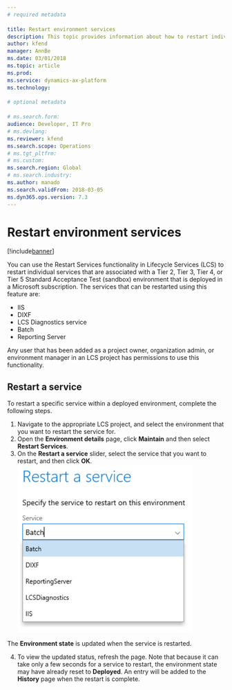 ```yaml
---
# required metadata

title: Restart environment services
description: This topic provides information about how to restart individual services on environments that are deployed through Lifecycle Services (LCS).
author: kfend
manager: AnnBe
ms.date: 03/01/2018
ms.topic: article
ms.prod: 
ms.service: dynamics-ax-platform
ms.technology: 

# optional metadata

# ms.search.form: 
audience: Developer, IT Pro
# ms.devlang: 
ms.reviewer: kfend
ms.search.scope: Operations
# ms.tgt_pltfrm: 
# ms.custom: 
ms.search.region: Global 
# ms.search.industry:
ms.author: manado
ms.search.validFrom: 2018-03-05
ms.dyn365.ops.version: 7.3
---
```


# Restart environment services

[!include[banner](../includes/banner.md)]


You can use the Restart Services functionality in Lifecycle Services (LCS) to restart individual services that are associated with a Tier 2, Tier 3, Tier 4, or Tier 5 Standard Acceptance Test (sandbox) environment that is deployed in a Microsoft subscription. The services that can be restarted using this feature are: 

- IIS 
- DIXF 
- LCS Diagnostics service  
- Batch 
- Reporting Server 

Any user that has been added as a project owner, organization admin, or environment manager in an LCS project has permissions to use this functionality.  

## Restart a service
To restart a specific service within a deployed environment, complete the following steps.

1. Navigate to the appropriate LCS project, and select the environment that you want to restart the service for. 
2. Open the **Environment details** page, click **Maintain**  and then select **Restart Services**. 
3. On the **Restart a service** slider, select the service that you want to restart, and then click **OK**.
[![Restart environment services](./media/RestartService01.png)](./media/RestartService01.png)

The **Environment state** is updated when the service is restarted. 

4. To view the updated status, refresh the page. 
Note that because it can take only a few seconds for a service to restart, the environment state may have already reset to **Deployed**. An entry will be added to the **History** page when the restart is complete.  


